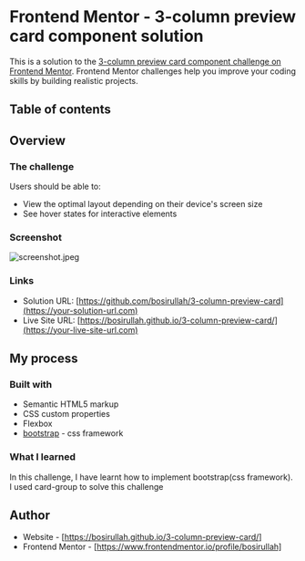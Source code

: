 # Frontend Mentor - 3-column preview card component solution

This is a solution to the [3-column preview card component challenge on Frontend Mentor](https://www.frontendmentor.io/challenges/3column-preview-card-component-pH92eAR2-). Frontend Mentor challenges help you improve your coding skills by building realistic projects. 

## Table of contents

## Overview

### The challenge

Users should be able to:

- View the optimal layout depending on their device's screen size
- See hover states for interactive elements

### Screenshot

![screenshot.jpeg](./screenshot.jpg)

### Links

- Solution URL: [https://github.com/bosirullah/3-column-preview-card](https://your-solution-url.com)
- Live Site URL: [https://bosirullah.github.io/3-column-preview-card/](https://your-live-site-url.com)

## My process

### Built with

- Semantic HTML5 markup
- CSS custom properties
- Flexbox
- [bootstrap](https://getbootstrap.com/docs/5.2/getting-started/introduction/) - css framework


### What I learned

In this challenge, I have learnt how to implement bootstrap(css framework). I used card-group to solve this challenge



## Author

- Website - [https://bosirullah.github.io/3-column-preview-card/]
- Frontend Mentor - [https://www.frontendmentor.io/profile/bosirullah]

